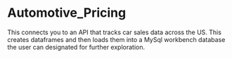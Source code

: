 # Automotive_Pricing
This connects you to an API that tracks car sales data across the US. This creates dataframes and then loads them into a MySql workbench database the user can designated for further exploration.

